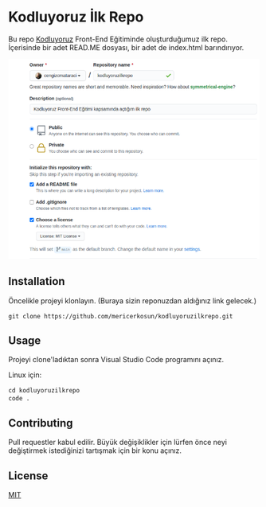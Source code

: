 # Kodluyoruz İlk Repo

Bu repo [Kodluyoruz](https://kodluyoruz.org) Front-End Eğitiminde oluşturduğumuz ilk repo. İçerisinde bir adet READ.ME dosyası, bir adet de index.html barındırıyor.

![Gorsel](https://github.com/Kodluyoruz/taskforce/raw/main/git/odev1/figures/github.png)
## Installation
Öncelikle projeyi klonlayın. (Buraya sizin reponuzdan aldığınız link gelecek.)

```
git clone https://github.com/mericerkosun/kodluyoruzilkrepo.git
```

## Usage
Projeyi clone'ladıktan sonra Visual Studio Code programını açınız.

Linux için:

```
cd kodluyoruzilkrepo
code .
```

## Contributing

Pull requestler kabul edilir. Büyük değişiklikler için lürfen önce neyi değiştirmek istediğinizi tartışmak için bir konu açınız.

## License

[MIT](https://choosealicense.com/licenses/mit/)



